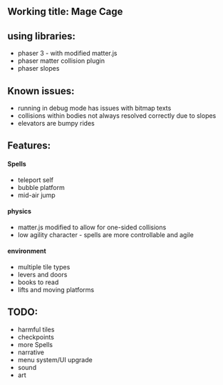 ## Working title: Mage Cage

## using libraries:

* phaser 3 - with modified matter.js
* phaser matter collision plugin
* phaser slopes

## Known issues:

* running in debug mode has issues with bitmap texts
* collisions within bodies not always resolved correctly due to slopes
* elevators are bumpy rides

## Features:

#### Spells

* teleport self
* bubble platform
* mid-air jump

#### physics

* matter.js modified to allow for one-sided collisions
* low agility character - spells are more controllable and agile

#### environment

* multiple tile types
* levers and doors
* books to read
* lifts and moving platforms

## TODO:

* harmful tiles
* checkpoints
* more Spells
* narrative
* menu system/UI upgrade
* sound
* art
